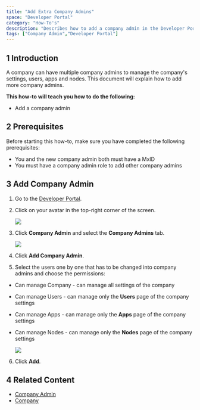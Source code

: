 ```yaml
---
title: "Add Extra Company Admins"
space: "Developer Portal"
category: "How-To's"
description: "Describes how to add a company admin in the Developer Portal."
tags: ["Company Admin","Developer Portal"]
---
```


## 1 Introduction

A company can have multiple company admins to manage the company's settings, users, apps and nodes. 
This document will explain how to add more company admins.

**This how-to will teach you how to do the following:**

* Add a company admin

## 2 Prerequisites

Before starting this how-to, make sure you have completed the following prerequisites:

* You and the new company admin both must have a MxID
* You must have a company admin role to add other company admins

## 3 Add Company Admin

1. Go to the [Developer Portal](http://home.mendix.com).
2. Click on your avatar in the top-right corner of the screen.

    ![](attachments/company-admin.png)

3. Click **Company Admin** and select the **Company Admins** tab.

    ![](attachments/companyadmin-overview.png)

4. Click **Add Company Admin**.
5. Select the users one by one that has to be changed into company admins and choose the permissions:

* Can manage Company - can manage all settings of the company
* Can manage Users - can manage only the **Users** page of the company settings
* Can manage Apps - can manage only the **Apps** page of the company settings
* Can manage Nodes - can manage only the **Nodes** page of the company settings

    ![](attachments/add-companyadmin.png)

6. Click **Add**.

## 4 Related Content

* [Company Admin](/developerportal/companyadmin)
* [Company](/developerportal/companyadmin/company)
